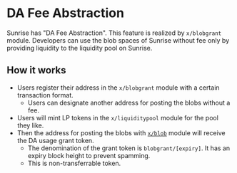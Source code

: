 # DA Fee Abstraction

Sunrise has "DA Fee Abstraction". This feature is realized by `x/blobgrant` module. Developers can use the blob spaces of Sunrise without fee only by providing liquidity to the liquidity pool on Sunrise.

## How it works

* Users register their address in the `x/blobgrant` module with a certain transaction format.
  * Users can designate another address for posting the blobs without a fee.
* Users will mint LP tokens in the `x/liquiditypool` module for the pool they like.
* Then the address for posting the blobs with [`x/blob`](blob.md) module will receive the DA usage grant token.
  * The denomination of the grant token is `blobgrant/[expiry]`. It has an expiry block height to prevent spamming.
  * This is non-transferrable token.
